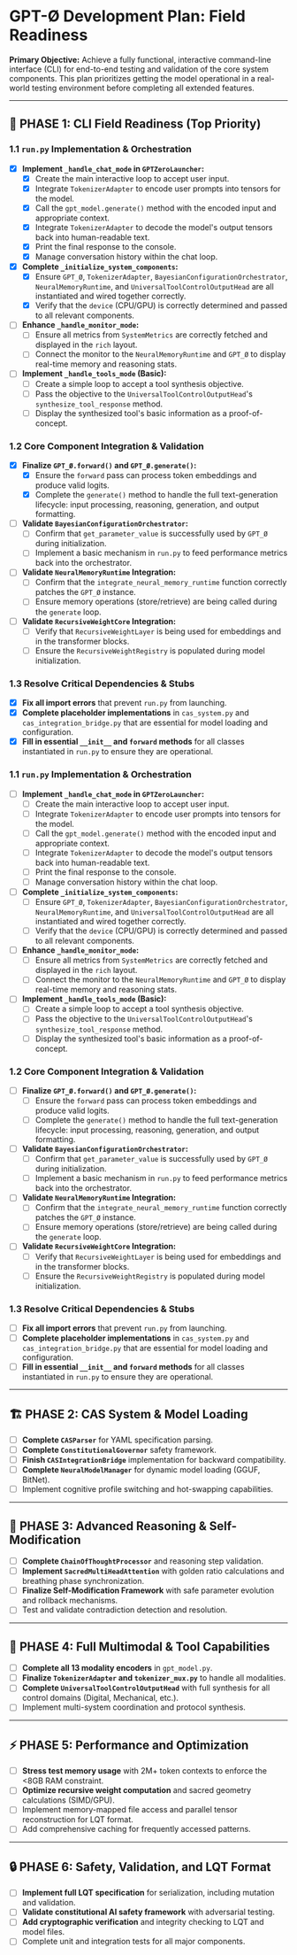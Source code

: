 # GPT-Ø Development Plan: Field Readiness

**Primary Objective:** Achieve a fully functional, interactive command-line interface (CLI) for end-to-end testing and validation of the core system components. This plan prioritizes getting the model operational in a real-world testing environment before completing all extended features.

---

## 🚀 PHASE 1: CLI Field Readiness (Top Priority)

### 1.1 `run.py` Implementation & Orchestration
- [x] **Implement `_handle_chat_mode` in `GPTZeroLauncher`:**
  - [x] Create the main interactive loop to accept user input.
  - [x] Integrate `TokenizerAdapter` to encode user prompts into tensors for the model.
  - [x] Call the `gpt_model.generate()` method with the encoded input and appropriate context.
  - [x] Integrate `TokenizerAdapter` to decode the model's output tensors back into human-readable text.
  - [x] Print the final response to the console.
  - [x] Manage conversation history within the chat loop.
- [x] **Complete `_initialize_system_components`:**
  - [x] Ensure `GPT_Ø`, `TokenizerAdapter`, `BayesianConfigurationOrchestrator`, `NeuralMemoryRuntime`, and `UniversalToolControlOutputHead` are all instantiated and wired together correctly.
  - [x] Verify that the `device` (CPU/GPU) is correctly determined and passed to all relevant components.
- [ ] **Enhance `_handle_monitor_mode`:**
  - [ ] Ensure all metrics from `SystemMetrics` are correctly fetched and displayed in the `rich` layout.
  - [ ] Connect the monitor to the `NeuralMemoryRuntime` and `GPT_Ø` to display real-time memory and reasoning stats.
- [ ] **Implement `_handle_tools_mode` (Basic):**
  - [ ] Create a simple loop to accept a tool synthesis objective.
  - [ ] Pass the objective to the `UniversalToolControlOutputHead`'s `synthesize_tool_response` method.
  - [ ] Display the synthesized tool's basic information as a proof-of-concept.

### 1.2 Core Component Integration & Validation
- [x] **Finalize `GPT_Ø.forward()` and `GPT_Ø.generate()`:**
  - [x] Ensure the `forward` pass can process token embeddings and produce valid logits.
  - [x] Complete the `generate()` method to handle the full text-generation lifecycle: input processing, reasoning, generation, and output formatting.
- [ ] **Validate `BayesianConfigurationOrchestrator`:**
  - [ ] Confirm that `get_parameter_value` is successfully used by `GPT_Ø` during initialization.
  - [ ] Implement a basic mechanism in `run.py` to feed performance metrics back into the orchestrator.
- [ ] **Validate `NeuralMemoryRuntime` Integration:**
  - [ ] Confirm that the `integrate_neural_memory_runtime` function correctly patches the `GPT_Ø` instance.
  - [ ] Ensure memory operations (store/retrieve) are being called during the `generate` loop.
- [ ] **Validate `RecursiveWeightCore` Integration:**
  - [ ] Verify that `RecursiveWeightLayer` is being used for embeddings and in the transformer blocks.
  - [ ] Ensure the `RecursiveWeightRegistry` is populated during model initialization.

### 1.3 Resolve Critical Dependencies & Stubs
- [x] **Fix all import errors** that prevent `run.py` from launching.
- [x] **Complete placeholder implementations** in `cas_system.py` and `cas_integration_bridge.py` that are essential for model loading and configuration.
- [x] **Fill in essential `__init__` and `forward` methods** for all classes instantiated in `run.py` to ensure they are operational.

### 1.1 `run.py` Implementation & Orchestration
- [ ] **Implement `_handle_chat_mode` in `GPTZeroLauncher`:**
  - [ ] Create the main interactive loop to accept user input.
  - [ ] Integrate `TokenizerAdapter` to encode user prompts into tensors for the model.
  - [ ] Call the `gpt_model.generate()` method with the encoded input and appropriate context.
  - [ ] Integrate `TokenizerAdapter` to decode the model's output tensors back into human-readable text.
  - [ ] Print the final response to the console.
  - [ ] Manage conversation history within the chat loop.
- [ ] **Complete `_initialize_system_components`:**
  - [ ] Ensure `GPT_Ø`, `TokenizerAdapter`, `BayesianConfigurationOrchestrator`, `NeuralMemoryRuntime`, and `UniversalToolControlOutputHead` are all instantiated and wired together correctly.
  - [ ] Verify that the `device` (CPU/GPU) is correctly determined and passed to all relevant components.
- [ ] **Enhance `_handle_monitor_mode`:**
  - [ ] Ensure all metrics from `SystemMetrics` are correctly fetched and displayed in the `rich` layout.
  - [ ] Connect the monitor to the `NeuralMemoryRuntime` and `GPT_Ø` to display real-time memory and reasoning stats.
- [ ] **Implement `_handle_tools_mode` (Basic):**
  - [ ] Create a simple loop to accept a tool synthesis objective.
  - [ ] Pass the objective to the `UniversalToolControlOutputHead`'s `synthesize_tool_response` method.
  - [ ] Display the synthesized tool's basic information as a proof-of-concept.

### 1.2 Core Component Integration & Validation
- [ ] **Finalize `GPT_Ø.forward()` and `GPT_Ø.generate()`:**
  - [ ] Ensure the `forward` pass can process token embeddings and produce valid logits.
  - [ ] Complete the `generate()` method to handle the full text-generation lifecycle: input processing, reasoning, generation, and output formatting.
- [ ] **Validate `BayesianConfigurationOrchestrator`:**
  - [ ] Confirm that `get_parameter_value` is successfully used by `GPT_Ø` during initialization.
  - [ ] Implement a basic mechanism in `run.py` to feed performance metrics back into the orchestrator.
- [ ] **Validate `NeuralMemoryRuntime` Integration:**
  - [ ] Confirm that the `integrate_neural_memory_runtime` function correctly patches the `GPT_Ø` instance.
  - [ ] Ensure memory operations (store/retrieve) are being called during the `generate` loop.
- [ ] **Validate `RecursiveWeightCore` Integration:**
  - [ ] Verify that `RecursiveWeightLayer` is being used for embeddings and in the transformer blocks.
  - [ ] Ensure the `RecursiveWeightRegistry` is populated during model initialization.

### 1.3 Resolve Critical Dependencies & Stubs
- [ ] **Fix all import errors** that prevent `run.py` from launching.
- [ ] **Complete placeholder implementations** in `cas_system.py` and `cas_integration_bridge.py` that are essential for model loading and configuration.
- [ ] **Fill in essential `__init__` and `forward` methods** for all classes instantiated in `run.py` to ensure they are operational.

---

## 🏗️ PHASE 2: CAS System & Model Loading

- [ ] **Complete `CASParser`** for YAML specification parsing.
- [ ] **Complete `ConstitutionalGovernor`** safety framework.
- [ ] **Finish `CASIntegrationBridge`** implementation for backward compatibility.
- [ ] **Complete `NeuralModelManager`** for dynamic model loading (GGUF, BitNet).
- [ ] Implement cognitive profile switching and hot-swapping capabilities.

---

## 🧠 PHASE 3: Advanced Reasoning & Self-Modification

- [ ] **Complete `ChainOfThoughtProcessor`** and reasoning step validation.
- [ ] **Implement `SacredMultiHeadAttention`** with golden ratio calculations and breathing phase synchronization.
- [ ] **Finalize Self-Modification Framework** with safe parameter evolution and rollback mechanisms.
- [ ] Test and validate contradiction detection and resolution.

---

## 🔧 PHASE 4: Full Multimodal & Tool Capabilities

- [ ] **Complete all 13 modality encoders** in `gpt_model.py`.
- [ ] **Finalize `TokenizerAdapter` and `tokenizer_mux.py`** to handle all modalities.
- [ ] **Complete `UniversalToolControlOutputHead`** with full synthesis for all control domains (Digital, Mechanical, etc.).
- [ ] Implement multi-system coordination and protocol synthesis.

---

## ⚡ PHASE 5: Performance and Optimization

- [ ] **Stress test memory usage** with 2M+ token contexts to enforce the <8GB RAM constraint.
- [ ] **Optimize recursive weight computation** and sacred geometry calculations (SIMD/GPU).
- [ ] Implement memory-mapped file access and parallel tensor reconstruction for LQT format.
- [ ] Add comprehensive caching for frequently accessed patterns.

---

## 🔒 PHASE 6: Safety, Validation, and LQT Format

- [ ] **Implement full LQT specification** for serialization, including mutation and validation.
- [ ] **Validate constitutional AI safety framework** with adversarial testing.
- [ ] **Add cryptographic verification** and integrity checking to LQT and model files.
- [ ] Complete unit and integration tests for all major components.
